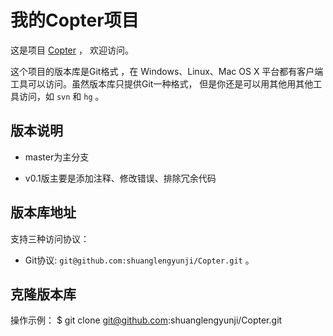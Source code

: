 # 我的Copter项目

这是项目 [Copter](https://github.com/shuanglengyunji/Copter) ，
欢迎访问。

这个项目的版本库是Git格式 ，在 Windows、Linux、Mac OS X
平台都有客户端工具可以访问。虽然版本库只提供Git一种格式，
但是你还是可以用其他用其他工具访问，如 ``svn`` 和 ``hg`` 。

## 版本说明

* master为主分支

* v0.1版主要是添加注释、修改错误、排除冗余代码

## 版本库地址

支持三种访问协议：

* Git协议: `git@github.com:shuanglengyunji/Copter.git` 。

## 克隆版本库

操作示例：
    $ git clone git@github.com:shuanglengyunji/Copter.git
